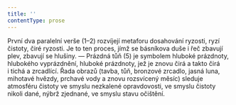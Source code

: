```yaml
---
title: ''
contentType: prose
---
```


<section>

První dva paralelní verše (1–2) rozvíjejí metaforu dosahování ryzosti, ryzí čistoty, čiré ryzosti. Je to ten proces, jímž se básníkova duše i řeč zbavují plev, zbavují se hlušiny. — Prázdná tůň (5) je symbolem hluboké prázdnoty, hlubokého vyprázdnění, hluboké prázdnoty, jež je znovu čirá a takto čirá i tichá a zrcadlící. Řada obrazů (tavba, tůň, bronzové zrcadlo, jasná luna, mihotavé hvězdy, prchavé vody a znovu rozsvícený měsíc) sleduje atmosféru čistoty ve smyslu nezkalené opravdovosti, ve smyslu čistoty nikoli dané, nýbrž zjednané, ve smyslu stavu očištění.

</section>
